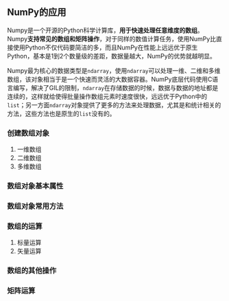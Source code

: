 ## NumPy的应用

Numpy是一个开源的Python科学计算库，**用于快速处理任意维度的数组**。Numpy**支持常见的数组和矩阵操作**，对于同样的数值计算任务，使用NumPy比直接使用Python不仅代码要简洁的多，而且NumPy在性能上远远优于原生Python，基本是1到2个数量级的差距，数据量越大，NumPy的优势就越明显。

Numpy最为核心的数据类型是`ndarray`，使用`ndarray`可以处理一维、二维和多维数组，该对象相当于是一个快速而灵活的大数据容器。NumPy底层代码使用C语言编写，解决了GIL的限制，`ndarray`在存储数据的时候，数据与数据的地址都是连续的，这样就给使得批量操作数组元素时速度很快，远远优于Python中的`list`；另一方面`ndarray`对象提供了更多的方法来处理数据，尤其是和统计相关的方法，这些方法也是原生的`list`没有的。

### 创建数组对象

1. 一维数组
2. 二维数组
3. 多维数组

### 数组对象基本属性



### 数组对象常用方法



### 数组的运算

1. 标量运算
2. 矢量运算

### 数组的其他操作



### 矩阵运算

